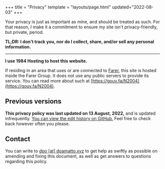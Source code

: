 +++
title = "Privacy"
template = "layouts/page.html"
updated="2022-08-03"
+++

Your privacy is just as important as mine, and should be treated as such. For that reason, I make it a commitment to ensure my site isn't privacy-friendly, but private, period.

**TL;DR: I don't track you, nor do I collect, share, and/or sell any personal information.**

--- --- ---

**I use 1984 Hosting to host this website.**

If residing in an area that uses or are connected to [Farer](https://farer.group), this site is hosted inside the Farer Group. It does not use any public servers to provide its service. You can read more about such at [https://gouv.fa/N2004](https://gouv.fa/N2004).

## Previous versions
**This privacy policy was last updated on 13 August, 2022,** and is updated infrequently. [You can view the edit history on GitHub.](https://github.com/doamatto/maatt.fr/blob/main/content/privacy.md) Feel free to check back however often you please.

## Contact
You can write to [dpo [at] doamatto.xyz](mailto:dpo@doamatto.xyz) to get help as swiftly as possible on amending and fixing this document, as well as get answers to questions regarding this policy.
